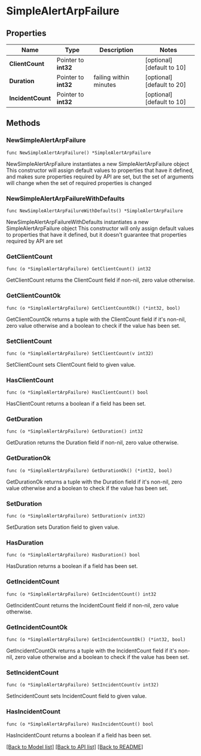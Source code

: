 # SimpleAlertArpFailure

## Properties

Name | Type | Description | Notes
------------ | ------------- | ------------- | -------------
**ClientCount** | Pointer to **int32** |  | [optional] [default to 10]
**Duration** | Pointer to **int32** | failing within minutes | [optional] [default to 20]
**IncidentCount** | Pointer to **int32** |  | [optional] [default to 10]

## Methods

### NewSimpleAlertArpFailure

`func NewSimpleAlertArpFailure() *SimpleAlertArpFailure`

NewSimpleAlertArpFailure instantiates a new SimpleAlertArpFailure object
This constructor will assign default values to properties that have it defined,
and makes sure properties required by API are set, but the set of arguments
will change when the set of required properties is changed

### NewSimpleAlertArpFailureWithDefaults

`func NewSimpleAlertArpFailureWithDefaults() *SimpleAlertArpFailure`

NewSimpleAlertArpFailureWithDefaults instantiates a new SimpleAlertArpFailure object
This constructor will only assign default values to properties that have it defined,
but it doesn't guarantee that properties required by API are set

### GetClientCount

`func (o *SimpleAlertArpFailure) GetClientCount() int32`

GetClientCount returns the ClientCount field if non-nil, zero value otherwise.

### GetClientCountOk

`func (o *SimpleAlertArpFailure) GetClientCountOk() (*int32, bool)`

GetClientCountOk returns a tuple with the ClientCount field if it's non-nil, zero value otherwise
and a boolean to check if the value has been set.

### SetClientCount

`func (o *SimpleAlertArpFailure) SetClientCount(v int32)`

SetClientCount sets ClientCount field to given value.

### HasClientCount

`func (o *SimpleAlertArpFailure) HasClientCount() bool`

HasClientCount returns a boolean if a field has been set.

### GetDuration

`func (o *SimpleAlertArpFailure) GetDuration() int32`

GetDuration returns the Duration field if non-nil, zero value otherwise.

### GetDurationOk

`func (o *SimpleAlertArpFailure) GetDurationOk() (*int32, bool)`

GetDurationOk returns a tuple with the Duration field if it's non-nil, zero value otherwise
and a boolean to check if the value has been set.

### SetDuration

`func (o *SimpleAlertArpFailure) SetDuration(v int32)`

SetDuration sets Duration field to given value.

### HasDuration

`func (o *SimpleAlertArpFailure) HasDuration() bool`

HasDuration returns a boolean if a field has been set.

### GetIncidentCount

`func (o *SimpleAlertArpFailure) GetIncidentCount() int32`

GetIncidentCount returns the IncidentCount field if non-nil, zero value otherwise.

### GetIncidentCountOk

`func (o *SimpleAlertArpFailure) GetIncidentCountOk() (*int32, bool)`

GetIncidentCountOk returns a tuple with the IncidentCount field if it's non-nil, zero value otherwise
and a boolean to check if the value has been set.

### SetIncidentCount

`func (o *SimpleAlertArpFailure) SetIncidentCount(v int32)`

SetIncidentCount sets IncidentCount field to given value.

### HasIncidentCount

`func (o *SimpleAlertArpFailure) HasIncidentCount() bool`

HasIncidentCount returns a boolean if a field has been set.


[[Back to Model list]](../README.md#documentation-for-models) [[Back to API list]](../README.md#documentation-for-api-endpoints) [[Back to README]](../README.md)


